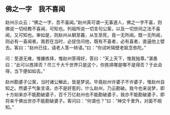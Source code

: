 ##  佛之一字　我不喜闻

赵州示众云：“佛之一字，吾不喜闻。”赵州真可谓一无事道人，佛之一字不喜，则佛说一切经教不喜闻，可知也。列祖所说一切言句公案，以及一切世间之法不喜闻，又可知也。审如是，则赵州从朝至暮，从生至死，竟一无所闻。既一无所闻，则必有一喜闻者。我若在当时，必捉住问他，既有不喜者，必有喜者，直逼他上壁去。客曰：“赵州已往，请老人答一转语。”曰：“你试听隔壁老妪念弥陀。”

问：至道无难，惟嫌拣择，惟赵州答得好，答曰：“天上天下，惟我独尊。”湛愚曰：“此可以拣择否？尽三千大千世界只是这个，你拣择哪是哪不是得否？于此会得，当下便如如去。”

赵州勘婆子公案，当时诸公解此，皆是梦说。毕竟赵州许婆子不许婆子，惟赵州自知之。然婆子气象言语，亦不是好惹的，什么赵州，乃云勘破。我今也来说梦，即十方如来亦不能勘破婆子，百千万亿赵州也不能勘破婆子，我亦不能勘破婆子，即将来千佛出世亦不能勘破婆子。客问曰：“何谓也？”曰：“神交千里外，对面不相知。”
